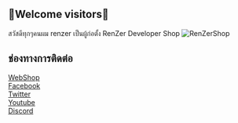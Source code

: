 ## 👏Welcome visitors👏

สวัสดีทุกๆคนผม renzer เป็นผู้ก่อตั้ง RenZer Developer Shop 
![RenZerShop](https://cdn.discordapp.com/attachments/827109017008472124/843653632045219850/horizontal_on_white_by_logaster.png)

## ช่องทางการติดต่อ
[WebShop](http://renzershop.com/shop/) <br>
[Facebook](https://www.facebook.com/DevRenZer/) <br>
[Twitter](https://twitter.com/RenZerXD) <br>
[Youtube](https://www.youtube.com/channel/UCPGPX0JrL2ZWhPPYmJpM2fA/featured) <br>
[Discord](https://discord.gg/CFDgEhY)
